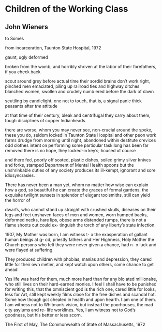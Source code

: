 # Children of the Working Class
## John Wieners
to Somes

from incarceration, Taunton State Hospital, 1972

gaunt, ugly deformed

broken from the womb, and horribly shriven
at the labor of their forefathers, if you check back

scout around grey before actual time
their sordid brains don’t work right,
pinched men emaciated, piling up railroad ties and highway
ditches
blanched women, swollen and crudely numb
ered before the dark of dawn

scuttling by candlelight, one not to touch, that is, a signal panic
thick peasants after _the_ attitude

at that time of their century, bleak and centrifugal
they carry about them, tough disciplines of copper Indianheads.

there are worse, whom you may never see, non-crucial around the
spoke, these you do, seldom
locked in Taunton State Hospital and other peon work farms
drudge from morning until night, abandoned within destitute
crevices odd clothes
intent on performing some particular task long has been far
removed
there is no hope, they locked-in key’s; housed of course

and there fed, poorly
off sooted, plastic dishes, soiled grimy silver knives and forks,
stamped Department of Mental Health spoons
but the unshrinkable duties of any society
produces its ill-kempt, ignorant and sore idiosyncrasies.

There has never been a man yet, whom no matter how wise
can explain how a god, so beautiful he can create
the graces of formal gardens, the exquisite twilight sunsets
in splendor of elegant toolsmiths, still can yield the horror of

dwarfs, who cannot stand up straight with crushed skulls,
diseases on their legs and feet unshaven faces of men and women,
worn humped backs, deformed necks, hare lips, obese arms
distended rumps, there is not a flame shoots out could ex-
tinguish the torch of any liberty’s state infection.

1907, My Mother was born, I am witness t-
o the exasperation of gallant human beings at g-
od, priestly fathers and Her Highness, Holy Mother the Church
persons who felt they were never given a chance, had n-
o luck and were flayed at suffering.

They produced children with phobias, manias and depression,
they cared little for their own metier, and kept watch upon
others, some chance to get ahead

Yes life was hard for them, much more hard than for any blo
ated millionaire, who still lives on
their hard-earned monies. I feel I shall
have to be punished for writing this,
that the omniscient god is the rich one,
cared little for looks, less for Art,
still kept weekly films close for the
free dishes and scandal hot. Some how
though got cheated in health and upon
hearth. I am one of them. I am witness
not to Whitman’s vision, but instead the
poorhouses, the mad city asylums and re-
life worklines. Yes, I am witness not to
God’s goodness, but his better or less scorn.


The First of May, The Commonwealth of State of Massachusetts,
1972